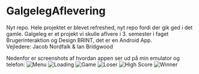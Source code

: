 # GalgelegAflevering
Nyt repo. Hele projektet er blevet refreshed, nyt repo fordi der gik ged i det gamle.
Galgeleg er et projekt vi skulle aflvere i 3. semester i faget Brugerinteraktion og Design BRINT, det er en Android App.  
Vejledere: Jacob Nordfalk & Ian Bridgwood

Nedenfor er screenshots af hvordan appen ser ud på min emulator og telefon:
![Menu](Menu.png)
![Loading](Loading.png)
![Game](Game.png)
![Loser](Loser.png)
![High Score](high_score.png)
![Winner](winner2.png)
